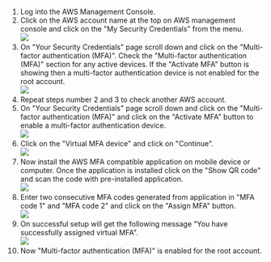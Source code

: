 1. Log into the AWS Management Console.
2. Click on the AWS account name at the top on AWS management console and click on the "My Security Credentials" from the menu.</br><img src="/resources/aws/iam/root-mfa-enabled/step2.png"/>
3. On "Your Security Credentials" page scroll down and click on the "Multi-factor authentication (MFA)". Check the "Multi-factor authentication (MFA)" section for any active devices. If the  "Activate MFA" button is showing then a multi-factor authentication device is not enabled for the root account.</br><img src="/resources/aws/iam/root-mfa-enabled/step3.png"/>
4. Repeat steps number 2 and 3 to check another AWS account.</br>
5. On "Your Security Credentials" page scroll down and click on the "Multi-factor authentication (MFA)" and click on the "Activate MFA" button to enable a multi-factor authentication device.</br><img src="/resources/aws/iam/root-mfa-enabled/step5.png"/>
6. Click on the "Virtual MFA device" and click on "Continue". </br><img src="/resources/aws/iam/root-mfa-enabled/step6.png"/>
7. Now install the AWS MFA compatible application on mobile device or computer. Once the application is installed click on the "Show QR code" and scan the code with pre-installed application.</br><img src="/resources/aws/iam/root-mfa-enabled/step7.png"/>
8. Enter two consecutive MFA codes generated from application in "MFA code 1" and "MFA code 2" and click on the "Assign MFA" button.</br><img src="/resources/aws/iam/root-mfa-enabled/step8.png"/>
9. On successful setup will get the following message "You have successfully assigned virtual MFA". </br><img src="/resources/aws/iam/root-mfa-enabled/step9.png"/>
10. Now "Multi-factor authentication (MFA)" is enabled for the root account.</br>
